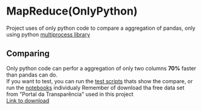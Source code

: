 # MapReduce(OnlyPython)
Project uses of only python code to compare a aggregation of pandas, only using python [multiprocess library](https://docs.python.org/3/library/multiprocessing.html)

## Comparing
Only python code can perfor a aggregation of only two columns **70%** faster than pandas can do. <br>
If you want to test, you can run the [test scripts](/tests/algorithm_speed.py) thats show the compare, or run the [notebooks](/notebooks/) individualy
Remember of download tha free data set from "Portal da Transparência" used in this project <br>
[Link to download](https://portaldatransparencia.gov.br/download-de-dados/bolsa-familia-pagamentos)
